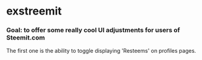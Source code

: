 # exstreemit
### Goal: to offer some really cool UI adjustments for users of Steemit.com
The first one is the ability to toggle displaying 'Resteems' on profiles pages.


